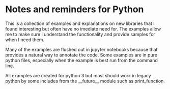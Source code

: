 # Notes and reminders for Python

This is a collection of examples and explanations on new libraries that
I found interesting but often have no imediate need for. The examples
allow me to make sure I understand the functionality and provide samples
for when I need them.

Many of the examples are flushed out in jupyter notebooks because that
provides a natural way to annotate the code.  Some examples are in pure
python files, especially when the example is best run from the command
line.

All examples are created for python 3 but most should work in legacy python
by some includes from the \_\_future\_\_ module such as print\_function.
